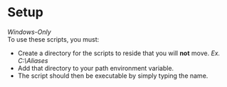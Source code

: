 # Setup
*Windows-Only*  
To use these scripts, you must:
- Create a directory for the scripts to reside that you will **not** move. *Ex. C:\Aliases*
- Add that directory to your path environment variable.
- The script should then be executable by simply typing the name.